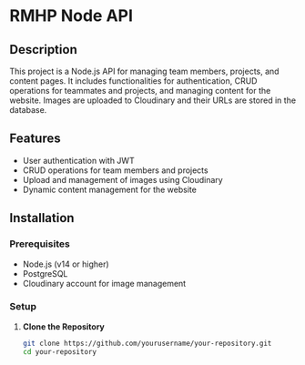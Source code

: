 # RMHP Node API

## Description

This project is a Node.js API for managing team members, projects, and content pages. It includes functionalities for authentication, CRUD operations for teammates and projects, and managing content for the website. Images are uploaded to Cloudinary and their URLs are stored in the database.

## Features

- User authentication with JWT
- CRUD operations for team members and projects
- Upload and management of images using Cloudinary
- Dynamic content management for the website

## Installation

### Prerequisites

- Node.js (v14 or higher)
- PostgreSQL
- Cloudinary account for image management

### Setup

1. **Clone the Repository**

   ```bash
   git clone https://github.com/yourusername/your-repository.git
   cd your-repository



